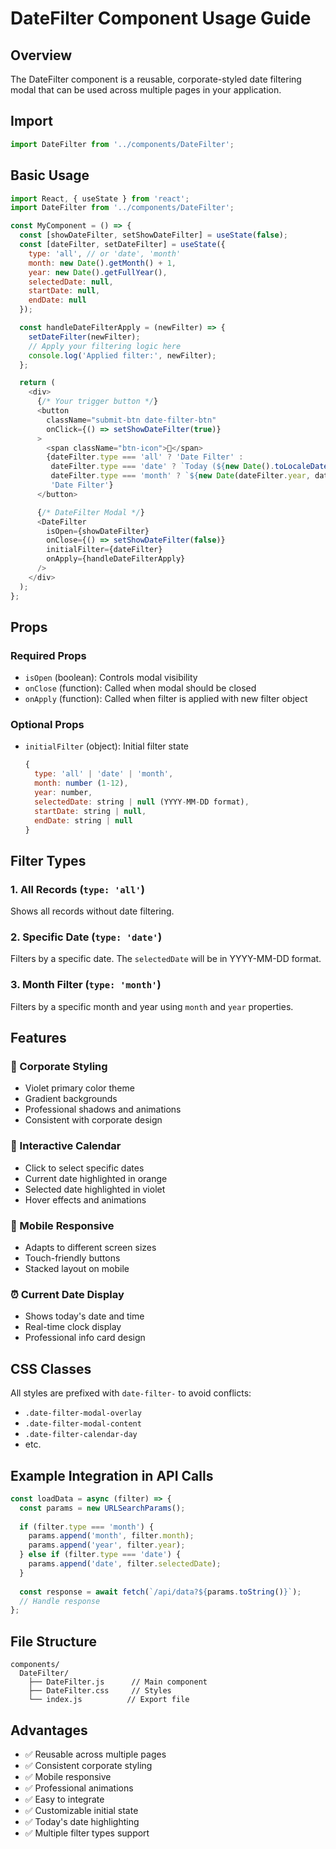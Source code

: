 # DateFilter Component Usage Guide

## Overview
The DateFilter component is a reusable, corporate-styled date filtering modal that can be used across multiple pages in your application.

## Import
```javascript
import DateFilter from '../components/DateFilter';
```

## Basic Usage
```javascript
import React, { useState } from 'react';
import DateFilter from '../components/DateFilter';

const MyComponent = () => {
  const [showDateFilter, setShowDateFilter] = useState(false);
  const [dateFilter, setDateFilter] = useState({
    type: 'all', // or 'date', 'month'
    month: new Date().getMonth() + 1,
    year: new Date().getFullYear(),
    selectedDate: null,
    startDate: null,
    endDate: null
  });

  const handleDateFilterApply = (newFilter) => {
    setDateFilter(newFilter);
    // Apply your filtering logic here
    console.log('Applied filter:', newFilter);
  };

  return (
    <div>
      {/* Your trigger button */}
      <button 
        className="submit-btn date-filter-btn"
        onClick={() => setShowDateFilter(true)}
      >
        <span className="btn-icon">📅</span>
        {dateFilter.type === 'all' ? 'Date Filter' : 
         dateFilter.type === 'date' ? `Today (${new Date().toLocaleDateString()})` :
         dateFilter.type === 'month' ? `${new Date(dateFilter.year, dateFilter.month - 1).toLocaleDateString('en-US', { month: 'long', year: 'numeric' })}` :
         'Date Filter'}
      </button>

      {/* DateFilter Modal */}
      <DateFilter 
        isOpen={showDateFilter}
        onClose={() => setShowDateFilter(false)}
        initialFilter={dateFilter}
        onApply={handleDateFilterApply}
      />
    </div>
  );
};
```

## Props

### Required Props
- `isOpen` (boolean): Controls modal visibility
- `onClose` (function): Called when modal should be closed
- `onApply` (function): Called when filter is applied with new filter object

### Optional Props
- `initialFilter` (object): Initial filter state
  ```javascript
  {
    type: 'all' | 'date' | 'month',
    month: number (1-12),
    year: number,
    selectedDate: string | null (YYYY-MM-DD format),
    startDate: string | null,
    endDate: string | null
  }
  ```

## Filter Types

### 1. All Records (`type: 'all'`)
Shows all records without date filtering.

### 2. Specific Date (`type: 'date'`)
Filters by a specific date. The `selectedDate` will be in YYYY-MM-DD format.

### 3. Month Filter (`type: 'month'`)
Filters by a specific month and year using `month` and `year` properties.

## Features

### 🎨 Corporate Styling
- Violet primary color theme
- Gradient backgrounds
- Professional shadows and animations
- Consistent with corporate design

### 📅 Interactive Calendar
- Click to select specific dates
- Current date highlighted in orange
- Selected date highlighted in violet
- Hover effects and animations

### 📱 Mobile Responsive
- Adapts to different screen sizes
- Touch-friendly buttons
- Stacked layout on mobile

### ⏰ Current Date Display
- Shows today's date and time
- Real-time clock display
- Professional info card design

## CSS Classes
All styles are prefixed with `date-filter-` to avoid conflicts:
- `.date-filter-modal-overlay`
- `.date-filter-modal-content`
- `.date-filter-calendar-day`
- etc.

## Example Integration in API Calls
```javascript
const loadData = async (filter) => {
  const params = new URLSearchParams();
  
  if (filter.type === 'month') {
    params.append('month', filter.month);
    params.append('year', filter.year);
  } else if (filter.type === 'date') {
    params.append('date', filter.selectedDate);
  }
  
  const response = await fetch(`/api/data?${params.toString()}`);
  // Handle response
};
```

## File Structure
```
components/
  DateFilter/
    ├── DateFilter.js      // Main component
    ├── DateFilter.css     // Styles
    └── index.js          // Export file
```

## Advantages
- ✅ Reusable across multiple pages
- ✅ Consistent corporate styling
- ✅ Mobile responsive
- ✅ Professional animations
- ✅ Easy to integrate
- ✅ Customizable initial state
- ✅ Today's date highlighting
- ✅ Multiple filter types support